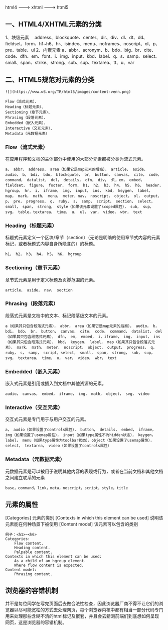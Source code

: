 html4 ---> xhtml ---> html5

## 一、HTML4/XHTML元素的分类
1、块级元素
    　address、blockquote、center、dir、div、dl、dt、dd、fieldset、form、h1~h6、hr、isindex、menu、noframes、noscript、ol、p、pre、table、ul
2、内嵌元素
    a、abbr、acronym、b、bdo、big、br、cite、code、dfn、em、font、i、img、input、kbd、label、q、s、samp、select、small、span、strike、strong、sub、sup、textarea、tt、u、var

## 二、HTML5规范对元素的分类
    ![](https://www.w3.org/TR/html5/images/content-venn.png)

    Flow（流式元素）、
    Heading（标题元素）、
    Sectioning（章节元素）、
    Phrasing（段落元素）、
    Embedded（嵌入元素）、
    Interactive（交互元素）、
    Metadata（元数据元素）



### Flow（流式元素）

在应用程序和文档的主体部分中使用的大部分元素都被分类为流式元素。

    a， abbr， address， area（如果它是map元素的后裔）， article， aside， audio， b， bdi， bdo， blockquote， br， button， canvas， cite， code， command， datalist， del， details， dfn， div， dl，em， embed， fieldset， figure， footer， form， h1， h2， h3， h4， h5， h6， header， hgroup， hr， i， iframe， img， input， ins， kbd， keygen， label， map， mark， math， menu， meter，nav， noscript， object， ol， output， p， pre， progress， q， ruby， s， samp， script， section， select， small， span， strong， style（如果该元素设置了scoped属性）， sub， sup， svg， table，textarea， time， u， ul， var， video， wbr， text


### Heading（标题元素）

标题式元素定义一个区块/章节（section）（无论是明确的使用章节式内容的元素标记，或者标题式内容自身所隐含的）的标题。

    h1， h2， h3， h4， h5， h6， hgroup

### Sectioning（章节元素）

章节式元素是用于定义标题及页脚范围的元素。

    article， aside， nav， section


### Phrasing（段落元素）

段落式元素是文档中的文本、标记段落级文本的元素。

    a（如果其只包含段落式元素）， abbr， area（如果它是map元素的后裔）， audio， b， bdi， bdo， br， button， canvas， cite， code， command， datalist， del（如果其只包含段落式元素）， dfn， em， embed， i，iframe， img， input， ins（如果其只包含段落式元素）， kbd， keygen， label， map（如果其只包含段落式元素）， mark， math， meter， noscript， object， output， progress， q， ruby， s， samp， script，select， small， span， strong， sub， sup， svg， textarea， time， u， var， video， wbr， text

### Embedded（嵌入元素）

嵌入式元素是引用或插入到文档中其他资源的元素。

    audio， canvas， embed， iframe， img， math， object， svg， video

### Interactive（交互元素）

交互式元素是专门用于与用户交互的元素。

    a， audio（如果设置了controls属性）， button， details， embed， iframe， img（如果设置了usemap属性）， input（如果type属性不为hidden状态）， keygen， label， menu（如果type属性为toolbar状态），object（如果设置了usemap属性）， select， textarea， video（如果设置了controls属性）

### Metadata（元数据元素）

元数据元素是可以被用于说明其他内容的表现或行为，或者在当前文档和其他文档之间建立联系的元素

    base，command，link，meta，noscript，script，style，title

## 元素的属性

[Categories] 元素的类别
[Contexts in which this element can be used] 说明该元素能在何种场景下被使用
[Content model] 该元素可以包含的类别

    例子：<h1>~<h6>
    Categories:
        Flow content.
        Heading content.
        Palpable content.
    Contexts in which this element can be used:
        As a child of an hgroup element.
        Where flow content is expected.
    Content model:
        Phrasing content.

## 浏览器的容错机制

并不是每位同学在写完页面后去做合法性检查，因此浏览器厂商不得不让它们的浏览器以尽可能宽松的方式去处理网页，每个浏览器内核中都有相当一部分代码专门用来处理那些含糊不清的html标记及嵌套，并且会去猜测前端们到底想如何呈现网页，这是浏览器的容错机制。


